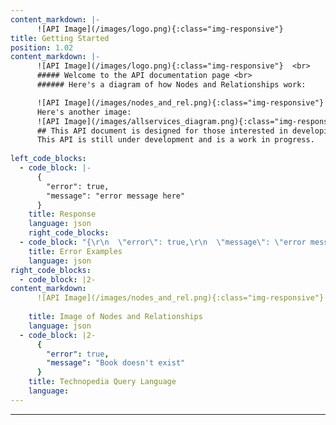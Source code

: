 ```yaml
---
content_markdown: |-
      ![API Image](/images/logo.png){:class="img-responsive"}
title: Getting Started
position: 1.02
content_markdown: |-
      ![API Image](/images/logo.png){:class="img-responsive"}  <br>
      ##### Welcome to the API documentation page <br>
      ###### Here's a diagram of how Nodes and Relationships work: 

      ![API Image](/images/nodes_and_rel.png){:class="img-responsive"} <br> 
      Here's another image:
      ![API Image](/images/allservices_diagram.png){:class="img-responsive"} <br> 
      ## This API document is designed for those interested in developing for the platform.
      This API is still under development and is a work in progress.
      
left_code_blocks:
  - code_block: |-
      {
        "error": true,
        "message": "error message here"
      }
    title: Response
    language: json
    right_code_blocks:
  - code_block: "{\r\n  \"error\": true,\r\n  \"message\": \"error message here\"\r\n}\r\n\r\n{\r\n    \"message\": \"Internal Server Error\",\r\n    \"request-id\": \"4f6bfd02-e367-4a61-90c7-832d0226dd8c\"\r\n}"
    title: Error Examples
    language: json
right_code_blocks:
  - code_block: |2-
content_markdown:
      ![API Image](/images/nodes_and_rel.png){:class="img-responsive"} 
      
    title: Image of Nodes and Relationships
    language: json
  - code_block: |2-
      {
        "error": true,
        "message": "Book doesn't exist"
      }
    title: Technopedia Query Language
    language: 
---
```

---